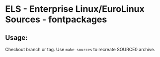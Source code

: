 # ELS - Enterprise Linux/EuroLinux Sources - fontpackages
 
## Usage:
  Checkout branch or tag. Use `make sources` to recreate  SOURCE0 archive.
